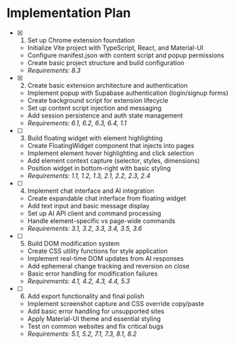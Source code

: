 # Implementation Plan

- [x] 1. Set up Chrome extension foundation

  - Initialize Vite project with TypeScript, React, and Material-UI
  - Configure manifest.json with content script and popup permissions
  - Create basic project structure and build configuration
  - _Requirements: 8.3_

- [x] 2. Create basic extension architecture and authentication

  - Implement popup with Supabase authentication (login/signup forms)
  - Create background script for extension lifecycle
  - Set up content script injection and messaging
  - Add session persistence and auth state management
  - _Requirements: 6.1, 6.2, 6.3, 6.4, 1.1_

- [ ] 3. Build floating widget with element highlighting

  - Create FloatingWidget component that injects into pages
  - Implement element hover highlighting and click selection
  - Add element context capture (selector, styles, dimensions)
  - Position widget in bottom-right with basic styling
  - _Requirements: 1.1, 1.2, 1.3, 2.1, 2.2, 2.3, 2.4_

- [ ] 4. Implement chat interface and AI integration

  - Create expandable chat interface from floating widget
  - Add text input and basic message display
  - Set up AI API client and command processing
  - Handle element-specific vs page-wide commands
  - _Requirements: 3.1, 3.2, 3.3, 3.4, 3.5, 3.6_

- [ ] 5. Build DOM modification system

  - Create CSS utility functions for style application
  - Implement real-time DOM updates from AI responses
  - Add ephemeral change tracking and reversion on close
  - Basic error handling for modification failures
  - _Requirements: 4.1, 4.2, 4.3, 4.4, 5.3_

- [ ] 6. Add export functionality and final polish
  - Implement screenshot capture and CSS override copy/paste
  - Add basic error handling for unsupported sites
  - Apply Material-UI theme and essential styling
  - Test on common websites and fix critical bugs
  - _Requirements: 5.1, 5.2, 7.1, 7.3, 8.1, 8.2_

